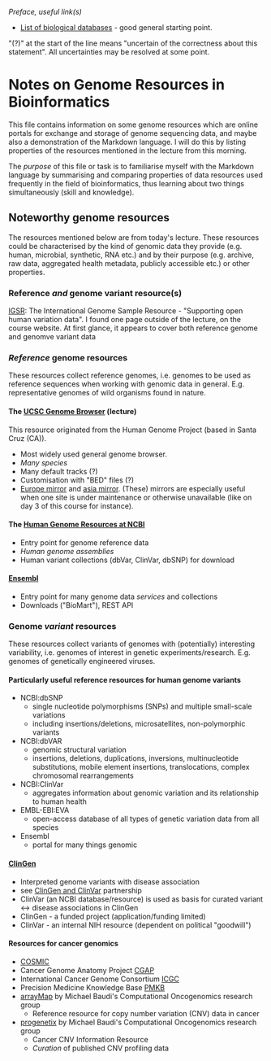 _Preface, useful link(s)_
* [List of biological databases](https://en.wikipedia.org/wiki/List_of_biological_databases) - good general starting point.

"(?)" at the start of the line means "uncertain of the correctness about this statement". All uncertainties may be resolved at some point.

# Notes on Genome Resources in Bioinformatics
This file contains information on some genome resources which are online portals for exchange and storage of genome sequencing data, and maybe also a demonstration of the Markdown language. I will do this by listing properties of the resources mentioned in the lecture from this morning.

The *purpose* of this file or task is to familiarise myself with the Markdown language by summarising and comparing properties of data resources used frequently in the field of bioinformatics, thus learning about two things simultaneously (skill and knowledge).

## Noteworthy genome resources
The resources mentioned below are from today's lecture. These resources could be characterised by the kind of genomic data they provide (e.g. human, microbial, synthetic, RNA etc.) and by their purpose (e.g. archive, raw data, aggregated health metadata, publicly accessible etc.) or other properties.

### Reference _and_ genome variant resource(s)
[IGSR](https://www.internationalgenome.org/): The International Genome Sample Resource - "Supporting open human variation data".
I found one page outside of the lecture, on the course website. At first glance, it appears to cover both reference genome and genomve variant data

### _Reference_ genome resources
These resources collect reference genomes, i.e. genomes to be used as reference sequences when working with genomic data in general. E.g. representative genomes of wild organisms found in nature.

#### The [UCSC Genome Browser](https://genome.ucsc.edu/) (lecture)
This resource originated from the Human Genome Project (based in Santa Cruz (CA)).
* Most widely used general genome browser.
* _Many species_
* Many default tracks (?)
* Customisation with "BED" files (?)
* [Europe mirror](https://genome-euro.ucsc.edu/) and [asia mirror](https://genome-asia.ucsc.edu/). (These) mirrors are especially useful when one site is under maintenance or otherwise unavailable (like on day 3 of this course for instance).

#### The [Human Genome Resources at NCBI](https://www.ncbi.nlm.nih.gov/projects/genome/guide/human/)
* Entry point for genome reference data
* _Human genome assemblies_
* Human variant collections (dbVar, ClinVar, dbSNP) for download

#### [Ensembl](https://www.ensembl.org/index.html)
* Entry point for many genome data _services_ and collections
* Downloads ("BioMart"), REST API

### Genome _variant_ resources
These resources collect variants of genomes with (potentially) interesting variability, i.e. genomes of interest in genetic experiments/research. E.g. genomes of genetically engineered viruses.

#### Particularly useful reference resources for human genome variants
* NCBI:dbSNP
  * single nucleotide polymorphisms (SNPs) and multiple small-scale variations
  * including insertions/deletions, microsatellites, non-polymorphic variants
* NCBI:dbVAR
  * genomic structural variation
  * insertions, deletions, duplications, inversions, multinucleotide substitutions, mobile element insertions, translocations, complex chromosomal rearrangements
* NCBI:ClinVar
  * aggregates information about genomic variation and its relationship to human health
* EMBL-EBI:EVA
  * open-access database of all types of genetic variation data from all species
* Ensembl
  * portal for many things genomic

#### [ClinGen](https://clinicalgenome.org/)
* Interpreted genome variants with disease association
* see [ClinGen and ClinVar](https://www.clinicalgenome.org/about/clingen-clinvar-collaboration/) partnership
* ClinVar (an NCBI database/resource) is used as basis for curated variant <-> disease associations in ClinGen
* ClinGen - a funded project (application/funding limited)
* ClinVar - an internal NIH resource (dependent on political "goodwill")

#### Resources for cancer genomics
* [COSMIC](https://cancer.sanger.ac.uk/cosmic)
* Cancer Genome Anatomy Project [CGAP](https://en.wikipedia.org/wiki/Cancer_Genome_Anatomy_Project#See_also)
* International Cancer Genome Consortium [ICGC](https://dcc.icgc.org/)
* Precision Medicine Knowledge Base [PMKB](https://pmkb.weill.cornell.edu/)
* [arrayMap](https://arraymap.progenetix.org/progenetix-cohorts/arraymap/) by Michael Baudi's Computational Oncogenomics research group
  * Reference resource for copy number variation (CNV) data in cancer
* [progenetix](https://progenetix.org/) by Michael Baudi's Computational Oncogenomics research group
  * Cancer CNV Information Resource
  * _Curation_ of published CNV profiling data
